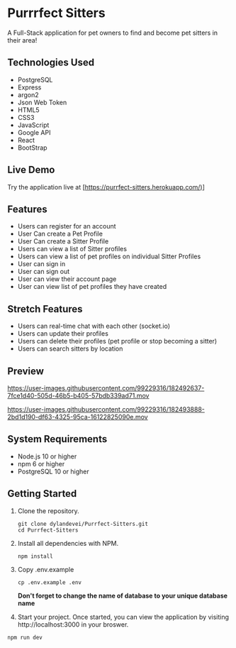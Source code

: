 
# Purrrfect Sitters

A Full-Stack  application for pet owners to find and become pet sitters in their area!

## Technologies Used

- PostgreSQL
- Express
- argon2
- Json Web Token
- HTML5
- CSS3
- JavaScript
- Google API
- React
- BootStrap


## Live Demo

Try the application live at [[https://purrfect-sitters.herokuapp.com/)](https://purrfect-sitters.herokuapp.com/)]

## Features

- Users can register for an account
- User Can create a Pet Profile
- User Can create a Sitter Profile
- Users can view a list of Sitter profiles
- Users can view a list of pet profiles on individual Sitter Profiles
- User can sign in
- User can sign out
- User can view their account page
- User can view list of pet profiles they have created 


## Stretch Features

- Users can real-time chat with each other (socket.io)
- Users can update their profiles
- Users can delete their profiles (pet profile or stop becoming a sitter)  
- Users can search sitters by location



## Preview




https://user-images.githubusercontent.com/99229316/182492637-7fce1d40-505d-46b5-b405-57bdb339ad71.mov



https://user-images.githubusercontent.com/99229316/182493888-2bd1d190-df63-4325-95ca-16122825090e.mov


## System Requirements
- Node.js 10 or higher
- npm 6 or higher
- PostgreSQL 10 or higher

## Getting Started 

1. Clone the repository.

    ```shell
    git clone dylandevei/Purrfect-Sitters.git
    cd Purrfect-Sitters
    ```
    
2. Install all dependencies with NPM.
  
      ```shell
    npm install
    ```
    
 3. Copy .env.example

    ```shell
    cp .env.example .env
    ```
    
    **Don't forget to change the name of database to your unique database name**
    
   4. Start your project. Once started, you can view the application by visiting http://localhost:3000 in your broswer.
          
    npm run dev
    
 





